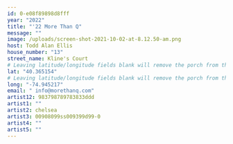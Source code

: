 ```yaml
---
id: 0-e08f89898d8fff
year: "2022"
title: "'22 More Than Q"
message: ""
image: /uploads/screen-shot-2021-10-02-at-8.12.50-am.png
host: Todd Alan Ellis
house_number: "13"
street_name: Kline's Court
# Leaving latitude/longitude fields blank will remove the porch from the Porchfest map.
lat: "40.365154"
# Leaving latitude/longitude fields blank will remove the porch from the Porchfest map.
long: "-74.945217"
email: " info@morethanq.com"
artist12: 983798789783833ddd
artist1: ""
artist2: chelsea
artist3: 00908099ss009399d99-0
artist4: ""
artist5: ""
---
```

